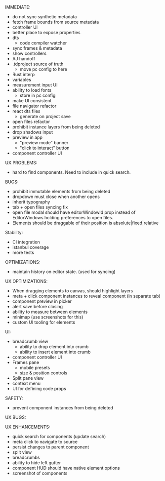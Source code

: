 IMMEDIATE:

* do not sync synthetic metadata
* fetch frame bounds from source metadata
* controller UI
* better place to expose properties
* dts
  * code compiler watcher
* sync frames & metadata
* show controllers
* AJ handoff
* .tdproject source of truth
  * move pc config to here
* Rust interp
* variables
* measurement input UI
* ability to load fonts
  * store in pc config
* make UI consistent
* file navigator refactor
* react dts files
  * generate on project save
* open files refactor
* prohibit instance layers from being deleted
* drop shadows input
* preview in app
  * "preview mode" banner
  * "click to interact" button
* component controller UI


UX PROBLEMS:

* hard to find components. Need to include in quick search.


BUGS:

* prohibit immutable elements from being deleted
* dropdown must close when another opens
* inherit typography
* tab + open files syncing fix
* open file modal should have editorWindowId prop instead of EditorWindows holding preferences to open files.
* Elements should be draggable of their position is absolute|fixed|relative

Stability:

* CI integration
* istanbul coverage
* more tests

OPTIMIZATIONS:

* maintain history on editor state. (used for syncing)

UX OPTIMIZATIONS:

* When dragging elements to canvas, should highlight layers
* meta + click component instances to reveal component (in separate tab)
* component preview in picker
* alert save before closing
* ability to measure between elements
* minimap (use screenshots for this)
* custom UI tooling for elements

UI:

* breadcrumb view
  * ability to drop element into crumb
  * ability to insert element into crumb
* component controller UI
* Frames pane
  * mobile presets
  * size & position controls
* Split pane view
* context menu
* UI for defining code props

SAFETY:

* prevent component instances from being deleted

UX BUGS:


UX ENHANCEMENTS:

* quick search for components (update search)
* meta click to navigate to source
* persist changes to parent component
* split view
* breadcrumbs
* ability to hide left gutter
* component HUD should have native element options
* screenshot of components



